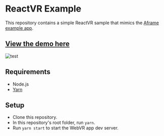 # ReactVR Example
This repository contains a simple ReactVR sample that mimics the [Aframe example app](https://github.com/fourkitchens/aframe-boilerplate).

## [View the demo here](https://fourkitchens.github.io/reactvr-example/)
![test](https://user-images.githubusercontent.com/1127238/28998594-06ac0f74-79e4-11e7-852a-eabbce213ed6.gif)

## Requirements
 * Node.js
 * [Yarn](https://yarnpkg.com)

## Setup
 * Clone this repository.
 * In this repository's root folder, run `yarn`.
 * Run `yarn start` to start the WebVR app dev server.

